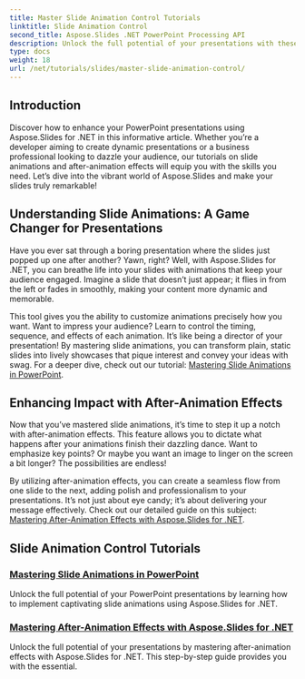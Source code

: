 ```yaml
---
title: Master Slide Animation Control Tutorials
linktitle: Slide Animation Control
second_title: Aspose.Slides .NET PowerPoint Processing API
description: Unlock the full potential of your presentations with these comprehensive Aspose.Slides for .NET tutorials covering slide animations and after-animation effects.
type: docs
weight: 18
url: /net/tutorials/slides/master-slide-animation-control/
---
```

## Introduction

Discover how to enhance your PowerPoint presentations using Aspose.Slides for .NET in this informative article. Whether you’re a developer aiming to create dynamic presentations or a business professional looking to dazzle your audience, our tutorials on slide animations and after-animation effects will equip you with the skills you need. Let’s dive into the vibrant world of Aspose.Slides and make your slides truly remarkable!


## Understanding Slide Animations: A Game Changer for Presentations

Have you ever sat through a boring presentation where the slides just popped up one after another? Yawn, right? Well, with Aspose.Slides for .NET, you can breathe life into your slides with animations that keep your audience engaged. Imagine a slide that doesn’t just appear; it flies in from the left or fades in smoothly, making your content more dynamic and memorable. 

This tool gives you the ability to customize animations precisely how you want. Want to impress your audience? Learn to control the timing, sequence, and effects of each animation. It’s like being a director of your presentation! By mastering slide animations, you can transform plain, static slides into lively showcases that pique interest and convey your ideas with swag. For a deeper dive, check out our tutorial: [Mastering Slide Animations in PowerPoint](./slide-animation-in-power-point/).

## Enhancing Impact with After-Animation Effects

Now that you’ve mastered slide animations, it’s time to step it up a notch with after-animation effects. This feature allows you to dictate what happens after your animations finish their dazzling dance. Want to emphasize key points? Or maybe you want an image to linger on the screen a bit longer? The possibilities are endless!

By utilizing after-animation effects, you can create a seamless flow from one slide to the next, adding polish and professionalism to your presentations. It’s not just about eye candy; it’s about delivering your message effectively. Check out our detailed guide on this subject: [Mastering After-Animation Effects with Aspose.Slides for .NET](./control-after-animation-effects/). 

## Slide Animation Control Tutorials
### [Mastering Slide Animations in PowerPoint](./slide-animation-in-power-point/)
Unlock the full potential of your PowerPoint presentations by learning how to implement captivating slide animations using Aspose.Slides for .NET.
### [Mastering After-Animation Effects with Aspose.Slides for .NET](./control-after-animation-effects/)
Unlock the full potential of your presentations by mastering after-animation effects with Aspose.Slides for .NET. This step-by-step guide provides you with the essential.
